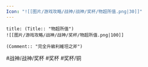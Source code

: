 ```yaml
---
Icon: "![[图片/游戏攻略/战神/战神/奖杯/物超所值.png|30]]"
---
```

```ad-common-bronze-trophy
title: (Title:: "物超所值")
![[图片/游戏攻略/战神/战神/奖杯/物超所值.png|100]]

(Comment:: "完全升級利維坦之斧")
```

#战神/战神/奖杯 #奖杯 #奖杯/铜
